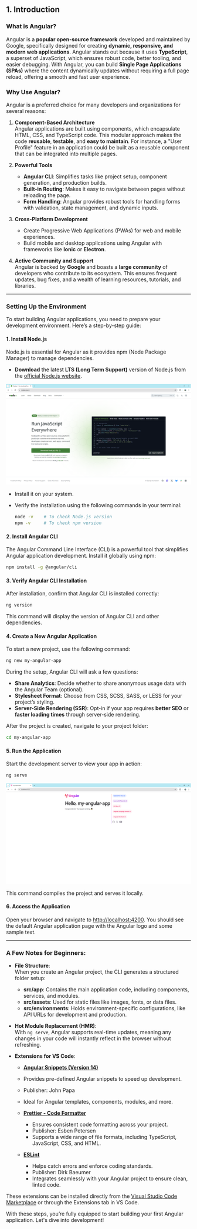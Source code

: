 ## 1. Introduction

### What is Angular?  
Angular is a **popular open-source framework** developed and maintained by Google, specifically designed for creating **dynamic, responsive, and modern web applications**. Angular stands out because it uses **TypeScript**, a superset of JavaScript, which ensures robust code, better tooling, and easier debugging. With Angular, you can build **Single Page Applications (SPAs)** where the content dynamically updates without requiring a full page reload, offering a smooth and fast user experience.  

### Why Use Angular?  
Angular is a preferred choice for many developers and organizations for several reasons:  

1. **Component-Based Architecture**  
   Angular applications are built using components, which encapsulate HTML, CSS, and TypeScript code. This modular approach makes the code **reusable**, **testable**, and **easy to maintain**. For instance, a "User Profile" feature in an application could be built as a reusable component that can be integrated into multiple pages.  

2. **Powerful Tools**  
   - **Angular CLI**: Simplifies tasks like project setup, component generation, and production builds.  
   - **Built-in Routing**: Makes it easy to navigate between pages without reloading the page.  
   - **Form Handling**: Angular provides robust tools for handling forms with validation, state management, and dynamic inputs.

3. **Cross-Platform Development**  
   - Create Progressive Web Applications (PWAs) for web and mobile experiences.  
   - Build mobile and desktop applications using Angular with frameworks like **Ionic** or **Electron**.

4. **Active Community and Support**  
   Angular is backed by **Google** and boasts a **large community** of developers who contribute to its ecosystem. This ensures frequent updates, bug fixes, and a wealth of learning resources, tutorials, and libraries.

---

### Setting Up the Environment  

To start building Angular applications, you need to prepare your development environment. Here’s a step-by-step guide:  

#### 1. **Install Node.js**  
Node.js is essential for Angular as it provides npm (Node Package Manager) to manage dependencies.  

- **Download** the latest **LTS (Long Term Support)** version of Node.js from the [official Node.js website](https://nodejs.org/).

<kbd>![node](/images/introduction/node-install.png)</kbd>

- Install it on your system.  
- Verify the installation using the following commands in your terminal:  

   ```bash
   node -v    # To check Node.js version
   npm -v     # To check npm version
   ```

#### 2. **Install Angular CLI**  
The Angular Command Line Interface (CLI) is a powerful tool that simplifies Angular application development. Install it globally using npm:  

   ```bash
   npm install -g @angular/cli
   ```

#### 3. **Verify Angular CLI Installation**  
After installation, confirm that Angular CLI is installed correctly:  

   ```bash
   ng version
   ```

This command will display the version of Angular CLI and other dependencies.  

#### 4. **Create a New Angular Application**  
To start a new project, use the following command:  

   ```bash
   ng new my-angular-app
   ```

During the setup, Angular CLI will ask a few questions:  
- **Share Analytics**: Decide whether to share anonymous usage data with the Angular Team (optional).  
- **Stylesheet Format**: Choose from CSS, SCSS, SASS, or LESS for your project’s styling.  
- **Server-Side Rendering (SSR)**: Opt-in if your app requires **better SEO** or **faster loading times** through server-side rendering.

After the project is created, navigate to your project folder:  

   ```bash
   cd my-angular-app
   ```

#### 5. **Run the Application**  
Start the development server to view your app in action:  

   ```bash
   ng serve
   ```

<kbd>![node](/images/introduction/run-app.png)</kbd>

This command compiles the project and serves it locally.  

#### 6. **Access the Application**  
Open your browser and navigate to [http://localhost:4200](http://localhost:4200). You should see the default Angular application page with the Angular logo and some sample text.

---

### A Few Notes for Beginners:  

- **File Structure**:  
   When you create an Angular project, the CLI generates a structured folder setup:  
   - **src/app**: Contains the main application code, including components, services, and modules.  
   - **src/assets**: Used for static files like images, fonts, or data files.  
   - **src/environments**: Holds environment-specific configurations, like API URLs for development and production.  

- **Hot Module Replacement (HMR)**:  
   With `ng serve`, Angular supports real-time updates, meaning any changes in your code will instantly reflect in the browser without refreshing.

- **Extensions for VS Code**:  

   - **[Angular Snippets (Version 14)](https://marketplace.visualstudio.com/items?itemName=johnpapa.Angular2)**
    - Provides pre-defined Angular snippets to speed up development.
    - Publisher: John Papa  
    - Ideal for Angular templates, components, modules, and more.

   - **[Prettier - Code Formatter](https://marketplace.visualstudio.com/items?itemName=esbenp.prettier-vscode)**
     - Ensures consistent code formatting across your project.
     - Publisher: Esben Petersen  
     - Supports a wide range of file formats, including TypeScript, JavaScript, CSS, and HTML.

   - **[ESLint](https://marketplace.visualstudio.com/items?itemName=dbaeumer.vscode-eslint)**
     - Helps catch errors and enforce coding standards.
     - Publisher: Dirk Baeumer  
     - Integrates seamlessly with your Angular project to ensure clean, linted code.

These extensions can be installed directly from the [Visual Studio Code Marketplace](https://marketplace.visualstudio.com/vscode) or through the Extensions tab in VS Code.

With these steps, you’re fully equipped to start building your first Angular application. Let's dive into development!
